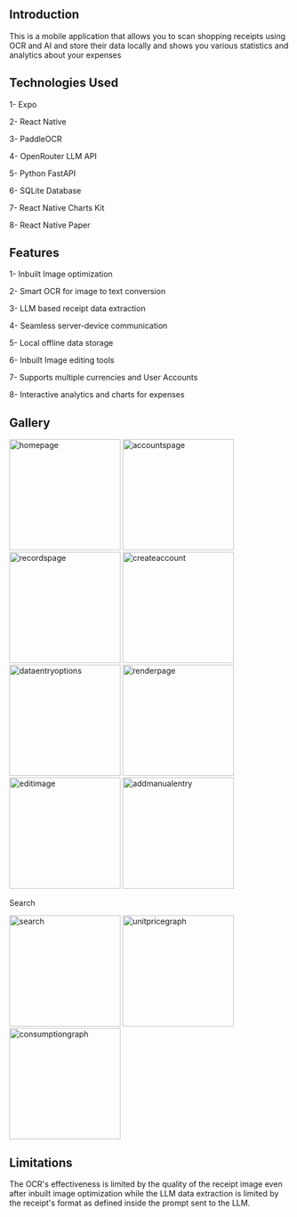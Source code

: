 ## Introduction
This is a mobile application that allows you to scan shopping receipts using OCR and AI and store their data locally and shows you various statistics and analytics about your expenses

## Technologies Used
1- Expo

2- React Native

3- PaddleOCR

4- OpenRouter LLM API

5- Python FastAPI

6- SQLite Database

7- React Native Charts Kit

8- React Native Paper

## Features

1- Inbuilt Image optimization

2- Smart OCR for image to text conversion

3- LLM based receipt data extraction

4- Seamless server-device communication

5- Local offline data storage

6- Inbuilt Image editing tools

7- Supports multiple currencies and User Accounts 

8- Interactive analytics and charts for expenses

## Gallery

<img alt="homepage" src="https://github.com/user-attachments/assets/16832bcf-c345-4373-8743-5c0bf6bf8757" width=200>

<img alt="accountspage" src="https://github.com/user-attachments/assets/5425f9d4-7799-4cd8-9abc-115b4dec12c7" width=200>

<img alt="recordspage" src="https://github.com/user-attachments/assets/eda404e5-3be1-4d29-9578-b212eec51f24" width=200>

<img alt="createaccount" src="https://github.com/user-attachments/assets/635716e5-e602-4255-8ead-f0dcf2d6c9c0" width=200>

<img alt="dataentryoptions" src="https://github.com/user-attachments/assets/925220f2-2c10-45c4-b841-851e82298e21" width=200>

<img alt="renderpage" src="https://github.com/user-attachments/assets/a5cfad78-5f44-441b-aefa-4936c3f14cb0" width=200>

<img alt="editimage" src="https://github.com/user-attachments/assets/d123ce65-415e-418b-9d64-f5d0ef394c9a" width=200>

<img alt="addmanualentry" src="https://github.com/user-attachments/assets/f5b80e7e-aac5-45d1-8610-322168e64dfe" width=200>

Search

<img alt="search" src="https://github.com/user-attachments/assets/24a3ed2f-ebd5-4766-b428-a46ec21e6017" width=200>

<img alt="unitpricegraph" src="https://github.com/user-attachments/assets/fd1e5a96-34a3-4673-8194-a53ab0913ddd" width=200>
<img alt="consumptiongraph" src="https://github.com/user-attachments/assets/4093eab7-ebbd-4e10-8e24-6f7cd77cd748" width=200>




## Limitations

The OCR's effectiveness is limited by the quality of the receipt image even after inbuilt image optimization while the LLM data extraction is limited by the receipt's format as defined
inside the prompt sent to the LLM.



